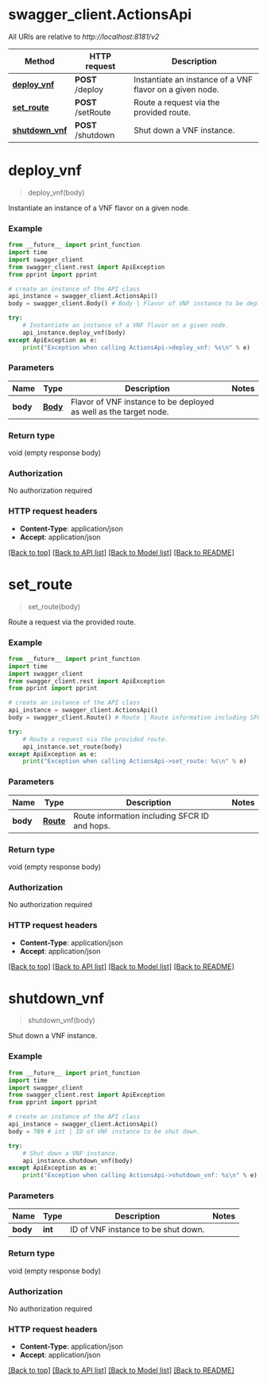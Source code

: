 # swagger_client.ActionsApi

All URIs are relative to *http://localhost:8181/v2*

Method | HTTP request | Description
------------- | ------------- | -------------
[**deploy_vnf**](ActionsApi.md#deploy_vnf) | **POST** /deploy | Instantiate an instance of a VNF flavor on a given node.
[**set_route**](ActionsApi.md#set_route) | **POST** /setRoute | Route a request via the provided route.
[**shutdown_vnf**](ActionsApi.md#shutdown_vnf) | **POST** /shutdown | Shut down a VNF instance.


# **deploy_vnf**
> deploy_vnf(body)

Instantiate an instance of a VNF flavor on a given node.



### Example
```python
from __future__ import print_function
import time
import swagger_client
from swagger_client.rest import ApiException
from pprint import pprint

# create an instance of the API class
api_instance = swagger_client.ActionsApi()
body = swagger_client.Body() # Body | Flavor of VNF instance to be deployed as well as the target node.

try:
    # Instantiate an instance of a VNF flavor on a given node.
    api_instance.deploy_vnf(body)
except ApiException as e:
    print("Exception when calling ActionsApi->deploy_vnf: %s\n" % e)
```

### Parameters

Name | Type | Description  | Notes
------------- | ------------- | ------------- | -------------
 **body** | [**Body**](Body.md)| Flavor of VNF instance to be deployed as well as the target node. | 

### Return type

void (empty response body)

### Authorization

No authorization required

### HTTP request headers

 - **Content-Type**: application/json
 - **Accept**: application/json

[[Back to top]](#) [[Back to API list]](../README.md#documentation-for-api-endpoints) [[Back to Model list]](../README.md#documentation-for-models) [[Back to README]](../README.md)

# **set_route**
> set_route(body)

Route a request via the provided route.



### Example
```python
from __future__ import print_function
import time
import swagger_client
from swagger_client.rest import ApiException
from pprint import pprint

# create an instance of the API class
api_instance = swagger_client.ActionsApi()
body = swagger_client.Route() # Route | Route information including SFCR ID and hops.

try:
    # Route a request via the provided route.
    api_instance.set_route(body)
except ApiException as e:
    print("Exception when calling ActionsApi->set_route: %s\n" % e)
```

### Parameters

Name | Type | Description  | Notes
------------- | ------------- | ------------- | -------------
 **body** | [**Route**](Route.md)| Route information including SFCR ID and hops. | 

### Return type

void (empty response body)

### Authorization

No authorization required

### HTTP request headers

 - **Content-Type**: application/json
 - **Accept**: application/json

[[Back to top]](#) [[Back to API list]](../README.md#documentation-for-api-endpoints) [[Back to Model list]](../README.md#documentation-for-models) [[Back to README]](../README.md)

# **shutdown_vnf**
> shutdown_vnf(body)

Shut down a VNF instance.



### Example
```python
from __future__ import print_function
import time
import swagger_client
from swagger_client.rest import ApiException
from pprint import pprint

# create an instance of the API class
api_instance = swagger_client.ActionsApi()
body = 789 # int | ID of VNF instance to be shut down.

try:
    # Shut down a VNF instance.
    api_instance.shutdown_vnf(body)
except ApiException as e:
    print("Exception when calling ActionsApi->shutdown_vnf: %s\n" % e)
```

### Parameters

Name | Type | Description  | Notes
------------- | ------------- | ------------- | -------------
 **body** | **int**| ID of VNF instance to be shut down. | 

### Return type

void (empty response body)

### Authorization

No authorization required

### HTTP request headers

 - **Content-Type**: application/json
 - **Accept**: application/json

[[Back to top]](#) [[Back to API list]](../README.md#documentation-for-api-endpoints) [[Back to Model list]](../README.md#documentation-for-models) [[Back to README]](../README.md)

